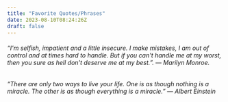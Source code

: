```yaml
---
title: "Favorite Quotes/Phrases"
date: 2023-08-10T08:24:26Z
draft: false
---
```


###### “I'm selfish, impatient and a little insecure. I make mistakes, I am out of control and at times hard to handle. But if you can't handle me at my worst, then you sure as hell don't deserve me at my best.”. ― *Marilyn Monroe*.

###### “There are only two ways to live your life. One is as though nothing is a miracle. The other is as though everything is a miracle.” ― *Albert Einstein*
